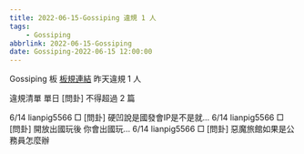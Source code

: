 ```yaml
---
title: 2022-06-15-Gossiping 違規 1 人
tags:
    - Gossiping
abbrlink: 2022-06-15-Gossiping
date: Gossiping-2022-06-15 12:00:00
---
```

Gossiping 板 [板規連結](https://www.ptt.cc/bbs/Gossiping/M.1637425085.A.07D.html)
昨天違規 1 人
<!-- more -->

違規清單
單日 [問卦] 不得超過 2 篇

6/14 lianpig5566 □ [問卦] 硬凹說是國發會IP是不是就…
6/14 lianpig5566 □ [問卦] 開放出國玩後 你會出國玩…
6/14 lianpig5566 □ [問卦] 惡魔旅館如果是公務員怎麼辦